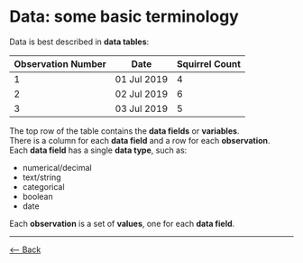 # Data: some basic terminology

Data is best described in **data tables**:


| Observation Number | Date | Squirrel Count |  
| ------------- | ------------- | ---------- |  
| 1  | 01 Jul 2019  | 4 |  
| 2  | 02 Jul 2019  | 6 |  
| 3 | 03 Jul 2019 | 5 |  


The top row of the table contains the **data fields** or **variables**.  
There is a column for each **data field** and a row for each **observation**.  
Each **data field** has a single **data type**, such as: 
- numerical/decimal
- text/string
- categorical
- boolean
- date

Each **observation** is a set of **values**, one for each **data field**.


-----------
[<--  Back](README.md)
